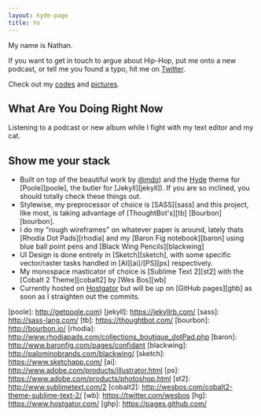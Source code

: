 ```yaml
---
layout: hyde-page
title: Yo
---
```


My name is Nathan.

If you want to get in touch to argue about Hip-Hop, put me onto a new podcast, or tell me you found a typo, hit me on [Twitter][0].

Check out my [codes][1] and [pictures][2].

## What Are You Doing Right Now

Listening to a podcast or new album while I fight with my text editor and my cat. 

## Show me your stack

* Built on top of the beautiful work by [@mdo][mdo]) and the [Hyde][hyde] theme for [Poole][poole], the butler for [Jekyll][jekyll]). If you are so inclined, you should totally check these things out.
* Stylewise, my preprocessor of choice is [SASS][sass] and this project, like most, is taking advantage of [ThoughtBot's][tb] [Bourbon][bourbon].
* I do my "rough wireframes" on whatever paper is around, lately thats [Rhodia Dot Pads][rhodia] and my [Baron Fig notebook][baron] using blue ball point pens and [Black Wing Pencils][blackwing]
* UI Design is done entirely in [Sketch][sketch], with some specific vector/raster tasks handled in [AI][ai]/[PS][ps] respectively.
* My monospace masticator of choice is [Sublime Text 2][st2] with the [Cobalt 2 Theme][cobalt2] by [Wes Bos][wb]
* Currently hosted on [Hostgator](hg) but will be up on [GitHub pages][ghb] as soon as I straighten out the commits.


[0]: http://twitter.com/tayoxlife
[1]: https://github.com/tayox
[2]: http://rottenberger.com
[mdo]: http://twitter.com/mdo
[hyde]: http://hyde.getpoole.com
[poole]: http://getpoole.com)
[jekyll]: https://jekyllrb.com/
[sass]: http://sass-lang.com/
[tb]: https://thoughtbot.com/
[bourbon]: http://bourbon.io/
[rhodia]: http://www.rhodiapads.com/collections_boutique_dotPad.php
[baron]: http://www.baronfig.com/pages/confidant
[blackwing]: http://palominobrands.com/blackwing/
[sketch]: https://www.sketchapp.com/
[ai]: http://www.adobe.com/products/illustrator.html
[ps]: https://www.adobe.com/products/photoshop.html
[st2]: http://www.sublimetext.com/2
[cobalt2]: http://wesbos.com/cobalt2-theme-sublime-text-2/
[wb]: https://twitter.com/wesbos
[hg]: https://www.hostgator.com/
[ghp]: https://pages.github.com/